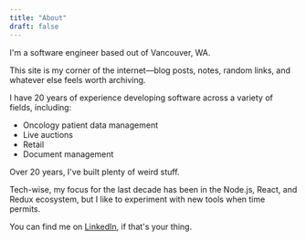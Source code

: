 ```yaml
---
title: "About"
draft: false
---
```


I'm a software engineer based out of Vancouver, WA.

This site is my corner of the internet—blog posts, notes, random links, and
whatever else feels worth archiving.

I have 20 years of experience developing software across a variety of fields,
including:

- Oncology patient data management
- Live auctions
- Retail
- Document management

Over 20 years, I've built plenty of weird stuff.

Tech-wise, my focus for the last decade has been in the Node.js, React, and
Redux ecosystem, but I like to experiment with new tools when time permits.

You can find me on [LinkedIn][1], if that's your thing.

[1]: https://www.linkedin.com/in/levihackwith/
